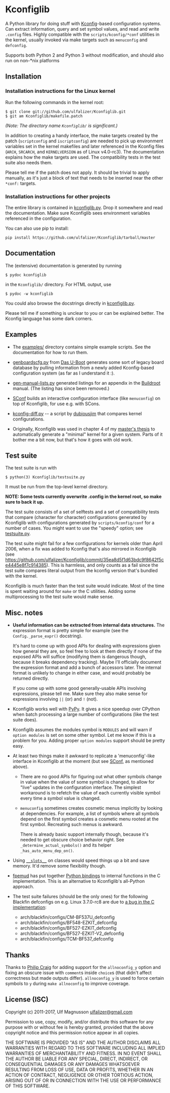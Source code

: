 # Kconfiglib #

A Python library for doing stuff with [Kconfig](https://www.kernel.org/doc/Documentation/kbuild/kconfig-language.txt)-based
configuration systems. Can extract information, query and set symbol values,
and read and write `.config` files. Highly compatible with the
`scripts/kconfig/*conf` utilities in the kernel, usually invoked via make
targets such as `menuconfig` and `defconfig`.

Supports both Python 2 and Python 3 without modification, and should also run
on non-\*nix platforms

## Installation ##

### Installation instructions for the Linux kernel ###

Run the following commands in the kernel root:

    $ git clone git://github.com/ulfalizer/Kconfiglib.git  
    $ git am Kconfiglib/makefile.patch

*(Note: The directory name `Kconfiglib/` is significant.)*

In addition to creating a handy interface, the make targets created by the
patch (`scriptconfig` and `iscriptconfig`) are needed to pick up environment
variables set in the kernel makefiles and later referenced in the Kconfig files
(`ARCH`, `SRCARCH`, and `KERNELVERSION` as of Linux v4.0-rc3).
The documentation explains how the make targets are used. The compatibility
tests in the test suite also needs them.

Please tell me if the patch does not apply. It should be trivial to apply
manually, as it's just a block of text that needs to be inserted near the other
`*conf:` targets.

### Installation instructions for other projects ###

The entire library is contained in [kconfiglib.py](kconfiglib.py). Drop it
somewhere and read the documentation. Make sure Kconfiglib sees environment
variables referenced in the configuration.

You can also use pip to install:
```
pip install https://github.com/ulfalizer/Kconfiglib/tarball/master
```

## Documentation ##

The (extensive) documentation is generated by running

    $ pydoc kconfiglib

in the `Kconfiglib/` directory. For HTML output,
use

    $ pydoc -w kconfiglib
    
You could also browse the docstrings directly in [kconfiglib.py](kconfiglib.py).

Please tell me if something is unclear to you or can be explained better. The Kconfig
language has some dark corners.

## Examples ##

 * The [examples/](examples/) directory contains simple example scripts. See the documentation for how to run them.

 * [genboardscfg.py](http://git.denx.de/?p=u-boot.git;a=blob;f=tools/genboardscfg.py;hb=HEAD) from [Das U-Boot](http://www.denx.de/wiki/U-Boot) generates some sort of legacy board database by pulling information from a newly added Kconfig-based configuration system (as far as I understand it :).

 * [gen-manual-lists.py](https://git.busybox.net/buildroot/tree/support/scripts/gen-manual-lists.py?id=5676a2deea896f38123b99781da0a612865adeb0) generated listings for an appendix in the [Buildroot](https://buildroot.org) manual. (The listing has since been removed.)

 * [SConf](https://github.com/CoryXie/SConf) builds an interactive configuration interface (like `menuconfig`) on top of Kconfiglib, for use e.g. with SCons.

 * [kconfig-diff.py](https://gist.github.com/dubiousjim/5638961) -- a script by [dubiousjim](https://github.com/dubiousjim) that compares kernel configurations.

 * Originally, Kconfiglib was used in chapter 4 of my [master's thesis](http://liu.diva-portal.org/smash/get/diva2:473038/FULLTEXT01.pdf) to automatically generate a "minimal" kernel for a given system. Parts of it bother me a bit now, but that's how it goes with old work.
 
## Test suite ##

The test suite is run with

    $ python(3) Kconfiglib/testsuite.py

It must be run from the top-level kernel directory.
    
**NOTE: Some tests currently overwrite .config in the kernel root, so make sure to back it up.**

The test suite consists of a set of selftests and a set of compatibility tests that
compare (character for character) configurations generated by Kconfiglib with
configurations generated by `scripts/kconfig/conf` for a number of cases. You
might want to use the "speedy" option; see [testsuite.py](testsuite.py).

The test suite might fail for a few configurations for kernels older than April 2006,
when a fix was added to Kconfig that's also mirrored in Kconfiglib
(see https://github.com/ulfalizer/Kconfiglib/commit/35ea8d5f1d63bdc9f8642f5ce4445e8f7c914385).
This is harmless, and only counts as a fail since the test suite compares literal
output from the kconfig version that's bundled with the kernel.

Kconfiglib is much faster than the test suite would indicate. Most of the time
is spent waiting around for `make` or the C utilities. Adding some multiprocessing
to the test suite would make sense.

## Misc. notes ##

 * **Useful information can be extracted from internal data structures.** The
   expression format is pretty simple for example (see the
   `Config._parse_expr()` docstring).

   It's hard to come up with good APIs for dealing with expressions given how
   general they are, so feel free to look at them directly if none of the
   exposed APIs will suffice (modifying them is dangerous though, because it
   breaks dependency tracking). Maybe I'll officially document the expression
   format and add a bunch of accessors later. The internal format is unlikely
   to change in either case, and would probably be returned directly.

   If you come up with some good generally-usable APIs involving
   expressions, please tell me. Make sure they also make sense for expressions
   involving `||` (or) and `!` (not).

 * Kconfiglib works well with [PyPy](http://pypy.org). It gives a nice speedup
   over CPython when batch processing a large number of configurations (like
   the test suite does).

 * Kconfiglib assumes the modules symbol is `MODULES` and will warn if
   `option modules` is set on some other symbol. Let me know if this is a
   problem for you. Adding proper `option modules` support should be pretty
   easy.

 * At least two things make it awkward to replicate a 'menuconfig'-like
   interface in Kconfiglib at the moment (but see
   [SConf](https://github.com/CoryXie/SConf), as mentioned above).

   * There are no good APIs for figuring out what other symbols change in value
     when the value of some symbol is changed, to allow for "live" updates
     in the configuration interface. The simplest workaround is to refetch the
     value of each currently visible symbol every time a symbol value is
     changed.

   * `menuconfig` sometimes creates cosmetic menus implicitly by looking at
     dependencies. For example, a list of symbols where all symbols depend on
     the first symbol creates a cosmetic menu rooted at the first symbol.
     Recreating such menus is awkward.
          
     There is already basic support internally though, because it's needed to
     get obscure choice behavior right. See `_determine_actual_symbols()` and
     its helper `_has_auto_menu_dep_on()`.

 * Using [`__slots__`](https://docs.python.org/3.1/reference/datamodel.html#slots)
   on classes would speed things up a bit and save memory. It'd remove some
   flexibility though.

 * [fpemud](https://github.com/fpemud) has put together
   [Python bindings](https://github.com/fpemud/pylkc) to internal functions in the C
   implementation. This is an alternative to Kconfiglib's all-Python approach.

 * The test suite failures (should be the only ones) for the following Blackfin
   defconfigs on e.g. Linux 3.7.0-rc8 are due to
   [a bug in the C implementation](https://lkml.org/lkml/2012/12/5/458):

   * arch/blackfin/configs/CM-BF537U\_defconfig  
   * arch/blackfin/configs/BF548-EZKIT\_defconfig  
   * arch/blackfin/configs/BF527-EZKIT\_defconfig  
   * arch/blackfin/configs/BF527-EZKIT-V2\_defconfig  
   * arch/blackfin/configs/TCM-BF537\_defconfig

## Thanks ##

Thanks to [Philip Craig](https://github.com/philipc) for adding
support for the `allnoconfig_y` option and fixing an obscure issue
with `comment`s inside `choice`s (that didn't affect correctness but
made outputs differ). `allnoconfig_y` is used to force certain symbols
to `y` during `make allnoconfig` to improve coverage.

## License (ISC) ##

Copyright (c) 2011-2017, Ulf Magnusson <ulfalizer@gmail.com>

Permission to use, copy, modify, and/or distribute this software for any purpose with or without fee is hereby granted, provided that the above copyright notice and this permission notice appear in all copies.

THE SOFTWARE IS PROVIDED "AS IS" AND THE AUTHOR DISCLAIMS ALL WARRANTIES WITH REGARD TO THIS SOFTWARE INCLUDING ALL IMPLIED WARRANTIES OF MERCHANTABILITY AND FITNESS. IN NO EVENT SHALL THE AUTHOR BE LIABLE FOR ANY SPECIAL, DIRECT, INDIRECT, OR CONSEQUENTIAL DAMAGES OR ANY DAMAGES WHATSOEVER RESULTING FROM LOSS OF USE, DATA OR PROFITS, WHETHER IN AN ACTION OF CONTRACT, NEGLIGENCE OR OTHER TORTIOUS ACTION, ARISING OUT OF OR IN CONNECTION WITH THE USE OR PERFORMANCE OF THIS SOFTWARE.
